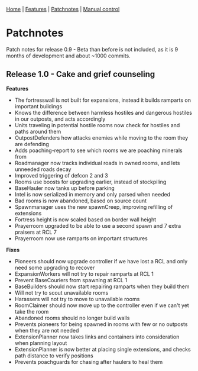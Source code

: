 [Home](index.md) | [Features](features.md) | [Patchnotes](patchnotes.md) | [Manual control](console.md)

# Patchnotes

Patch notes for release 0.9 - Beta than before is not included, as it is 9 months of development and about ~1000 commits.

## Release 1.0 - Cake and grief counseling

**Features**
* The fortresswall is not built for expansions, instead it builds ramparts on important buildings
* Knows the difference between harmless hostiles and dangerous hostiles in our outposts, and acts accordingly
* Units traveling in potential hostile rooms now check for hostiles and paths around them
* OutpostDefenders how attacks enemies while moving to the room they are defending
* Adds poaching-report to see which rooms we are poaching minerals from
* Roadmanager now tracks individual roads in owned rooms, and lets unneeded roads decay
* Improved triggering of defcon 2 and 3
* Rooms use boosts for upgrading earlier, instead of stockpiling
* BaseHauler now tanks up before parking
* Intel is now serialized in memory and only parsed when needed
* Bad rooms is now abandoned, based on source count
* Spawnmanager uses the new spawnCreep, improving refilling of extensions
* Fortress height is now scaled based on border wall height
* Prayerroom upgraded to be able to use a second spawn and 7 extra praisers at RCL 7
* Prayerroom now use ramparts on important structures

**Fixes**
* Pioneers should now upgrade controller if we have lost a RCL and only need some upgrading to recover
* ExpansionWorkers will not try to repair ramparts at RCL 1
* Prevent BaseCouriers from spawning at RCL 1
* BaseBuilders should now start repairing ramparts when they build them
* Will not try to scout unavailable rooms
* Harassers will not try to move to unavailable rooms
* RoomClaimer should now move up to the controller even if we can't yet take the room
* Abandoned rooms should no longer build walls
* Prevents pioneers for being spawned in rooms with few or no outposts when they are not needed
* ExtensionPlanner now takes links and containers into consideration when planning layout
* ExtensionPlanner is now better at placing single extensions, and checks path distance to verify positions
* Prevents poachguards for chasing after haulers to heal them
